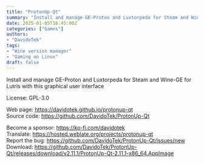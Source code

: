 ```yaml
---
title: "ProtonUp-Qt"
summary: "Install and manage GE-Proton and Luxtorpeda for Steam and Wine-GE for Lutris with this graphical user interface"
date: 2025-01-05T16:45:00Z
categories: ["Games"]
authors:
- "DavidoTek"
tags: 
- "Wine version manager"
- "Gaming on Linux"
draft: false
---
```


Install and manage GE-Proton and Luxtorpeda for Steam and Wine-GE for Lutris with this graphical user interface

License: GPL-3.0

Web page: <https://davidotek.github.io/protonup-qt>  
Source code: <https://github.com/DavidoTek/ProtonUp-Qt>

Become a sponsor: <https://ko-fi.com/davidotek>  
Translate: <https://hosted.weblate.org/projects/protonup-qt>  
Report the bug: <https://github.com/DavidoTek/ProtonUp-Qt/issues/new>  
Download: <https://github.com/DavidoTek/ProtonUp-Qt/releases/download/v2.11.1/ProtonUp-Qt-2.11.1-x86_64.AppImage>
